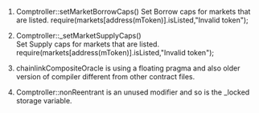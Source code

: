 1)  Comptroller::setMarketBorrowCaps()
    Set Borrow caps for markets that are listed. 
    require(markets[address(mToken)].isListed,"Invalid token");
    
2)  Comptroller::_setMarketSupplyCaps()  
    Set Supply caps for markets that are listed.
    require(markets[address(mToken)].isListed,"Invalid token");

3)  chainlinkCompositeOracle is using a floating pragma and also older version of compiler different from 
    other contract files.

4)  Comptroller::nonReentrant is an unused modifier and so is the _locked storage variable.